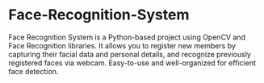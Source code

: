 # Face-Recognition-System
Face Recognition System is a Python-based project using OpenCV and Face Recognition libraries. It allows you to register new members by capturing their facial data and personal details, and recognize previously registered faces via webcam. Easy-to-use and well-organized for efficient face detection.

